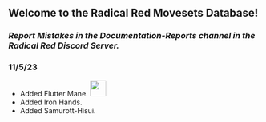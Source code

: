 ## Welcome to the Radical Red Movesets Database!
### _Report Mistakes in the Documentation-Reports channel in the Radical Red Discord Server._

### 11/5/23
  - Added Flutter Mane. <img src="https://i.ibb.co/hBRZ0h5/flutter.png" alt="" width="32" height="32">
  - Added Iron Hands.
  - Added Samurott-Hisui.
